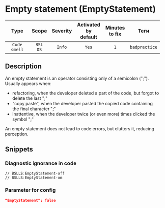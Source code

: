 # Empty statement (EmptyStatement)

|     Type     |        Scope        | Severity | Activated<br>by default | Minutes<br>to fix |     Теги      |
|:------------:|:-------------------:|:--------:|:-----------------------------:|:-----------------------:|:-------------:|
| `Code smell` | `BSL`<br>`OS` |  `Info`  |             `Yes`             |           `1`           | `badpractice` |

<!-- Блоки выше заполняются автоматически, не трогать -->
## Description

An empty statement is an operator consisting only of a semicolon (";"). Usually appears when:

- refactoring, when the developer deleted a part of the code, but forgot to delete the last ";"
- "copy paste", when the developer pasted the copied code containing the final character ";"
- inattentive, when the developer twice (or even more) times clicked the symbol ";"

An empty statement does not lead to code errors, but clutters it, reducing perception.

## Snippets

<!-- Блоки ниже заполняются автоматически, не трогать -->
### Diagnostic ignorance in code

```bsl
// BSLLS:EmptyStatement-off
// BSLLS:EmptyStatement-on
```

### Parameter for config

```json
"EmptyStatement": false
```

